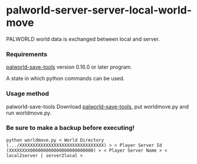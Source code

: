 # palworld-server-server-local-world-move
PALWORLD world data is exchanged between local and server.

### Requirements
[palworld-save-tools](https://github.com/cheahjs/palworld-save-tools/) version 0.16.0 or later program.

A state in which python commands can be used.

### Usage method
palworld-save-tools
Download [palworld-save-tools](https://github.com/cheahjs/palworld-save-tools/), put worldmove.py and run worldmove.py.
### Be sure to make a backup before executing!
```
python worldmove.py < World Directory (.../XXXXXXXXXXXXXXXXXXXXXXXXXXXXXXXX) > < Player Server Id (XXXXXXXX000000000000000000000000) > < Player Server Name > < local2server | server2local >
```
